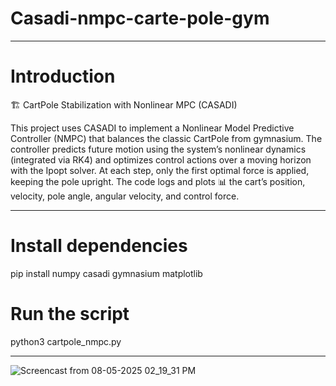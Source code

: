 # Casadi-nmpc-carte-pole-gym


---
# Introduction

🏗 CartPole Stabilization with Nonlinear MPC (CASADI)

This project uses CASADI to implement a Nonlinear Model Predictive Controller (NMPC) that balances the classic CartPole from gymnasium. The controller predicts future motion using the system’s nonlinear dynamics (integrated via RK4) and optimizes control actions over a moving horizon with the Ipopt solver. At each step, only the first optimal force is applied, keeping the pole upright. The code logs and plots 📊 the cart’s position, velocity, pole angle, angular velocity, and control force.


---

# Install dependencies
pip install numpy casadi gymnasium matplotlib

# Run the script
python3 cartpole_nmpc.py

___



![Screencast from 08-05-2025 02_19_31 PM](https://github.com/user-attachments/assets/68227684-dafd-4a65-903a-776b6962d71c)
